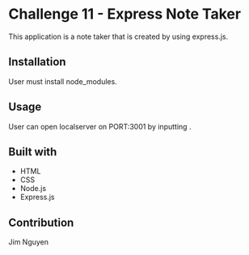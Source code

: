 # Challenge 11 - Express Note Taker

This application is a note taker that is created by using express.js.

## Installation

User must install node_modules.

## Usage

User can open localserver on PORT:3001 by inputting <node server.js>.

## Built with
* HTML
* CSS
* Node.js
* Express.js

## Contribution
Jim Nguyen